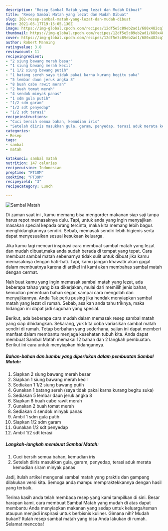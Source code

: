 ```yaml
---
description: "Resep Sambal Matah yang lezat dan Mudah Dibuat"
title: "Resep Sambal Matah yang lezat dan Mudah Dibuat"
slug: 202-resep-sambal-matah-yang-lezat-dan-mudah-dibuat
date: 2021-05-17T19:15:05.130Z
image: https://img-global.cpcdn.com/recipes/12df5e5c89eb2ad1/680x482cq70/sambal-matah-foto-resep-utama.jpg
thumbnail: https://img-global.cpcdn.com/recipes/12df5e5c89eb2ad1/680x482cq70/sambal-matah-foto-resep-utama.jpg
cover: https://img-global.cpcdn.com/recipes/12df5e5c89eb2ad1/680x482cq70/sambal-matah-foto-resep-utama.jpg
author: Robert Manning
ratingvalue: 3.8
reviewcount: 11
recipeingredient:
- "2 siung bawang merah besar"
- "1 siung bawang merah kecil"
- "1 1/2 siung bawang putih"
- "1 batang sereh saya tidak pakai karna kurang begitu suka"
- "5 lembar daun jeruk angka 8"
- "8 buah cabe rawit merah"
- "2 buah tomat merah"
- "4 sendok minyak panas"
- "1 sdm gula putih"
- "1/2 sdm garam"
- "1/2 sdt penyedap"
- "1/2 sdt terasi"
recipeinstructions:
- "Cuci bersih semua bahan, kemudian iris"
- "Setelah diiris masukkan gula, garam, penyedap, terasi aduk merata kemudian siram minyak panas"
categories:
- Resep
tags:
- sambal
- matah

katakunci: sambal matah 
nutrition: 147 calories
recipecuisine: Indonesian
preptime: "PT10M"
cooktime: "PT39M"
recipeyield: "3"
recipecategory: Lunch

---
```



![Sambal Matah](https://img-global.cpcdn.com/recipes/12df5e5c89eb2ad1/680x482cq70/sambal-matah-foto-resep-utama.jpg)

Di zaman  saat ini , kamu memang bisa mengorder makanan siap saji tanpa harus repot memasaknya dulu. Tapi, untuk anda yang ingin menyajikan masakan special kepada orang tercinta, maka kita memang lebih bagus menghidangkannya sendiri. Sebab, memasak sendiri lebih higienis serta dapat menyesuaikan sesuai kesukaan keluarga.

Jika kamu lagi mencari inspirasi cara membuat sambal matah yang lezat dan mudah dibuat,maka anda sudah berada di tempat yang tepat. Cara membuat sambal matah  sebenarnya tidak sulit untuk dibuat jika kamu memasaknya dengan hati-hati. Tapi, kamu jangan khawatir akan gagal dalam membuatnya 
karena di artikel ini kami akan membahas sambal matah dengan cermat.  



Nah buat kamu yang ingin memasak sambal matah yang lezat, ada beberapa tahap yang bisa dikerjakan, mulai dari memilih jenis bahan, kemudian penentuan bahan segar, sampai cara mengolah dan menyajikannya. Anda Tak perlu pusing jika hendak menyiapkan sambal matah yang lezat di rumah. Sebab, asalkan anda  tahu triknya, maka hidangan ini dapat jadi suguhan yang spesial.

Berikut, ada beberapa cara mudah dalam memasak resep sambal matah yang siap dihidangkan. Sekarang, yuk kita coba variasikan sambal matah sendiri di rumah. Tetap berbahan yang sederhana, sajian ini dapat memberi manfaat dalam membantu menjaga kesehatan tubuh kita. Anda dapat membuat Sambal Matah memakai 12 bahan dan 2 langkah pembuatan. Berikut ini cara untuk menyiapkan hidangannya.

<!--inarticleads1-->

##### Bahan-bahan dan bumbu yang diperlukan dalam pembuatan Sambal Matah:

1. Siapkan 2 siung bawang merah besar
1. Siapkan 1 siung bawang merah kecil
1. Sediakan 1 1/2 siung bawang putih
1. Gunakan 1 batang sereh (saya tidak pakai karna kurang begitu suka)
1. Sediakan 5 lembar daun jeruk angka 8
1. Siapkan 8 buah cabe rawit merah
1. Gunakan 2 buah tomat merah
1. Sediakan 4 sendok minyak panas
1. Ambil 1 sdm gula putih
1. Siapkan 1/2 sdm garam
1. Gunakan 1/2 sdt penyedap
1. Ambil 1/2 sdt terasi




<!--inarticleads2-->

##### Langkah-langkah membuat Sambal Matah:

1. Cuci bersih semua bahan, kemudian iris
1. Setelah diiris masukkan gula, garam, penyedap, terasi aduk merata kemudian siram minyak panas




Jadi, itulah artikel mengenai  sambal matah  yang praktis dan gampang dilakukan versi kita. Semoga anda mampu mempraktekkannya dengan hasil yang terbaik. 

Terima kasih anda telah membaca resep yang kami tampilkan di sini. Besar harapan kami, cara membuat  Sambal Matah yang mudah di atas dapat membantu Anda menyiapkan makanan yang sedap untuk keluarga/teman ataupun menjadi inspirasi untuk berbisnis kuliner. Gimana nih? Mudah bukan? Itulah resep sambal matah yang bisa Anda lakukan di rumah. Selamat mencoba!


